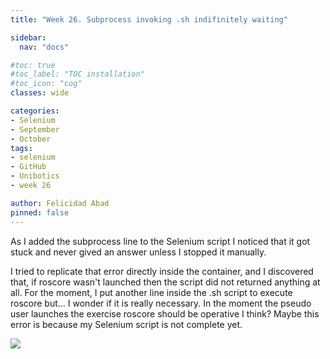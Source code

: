 ```yaml
---
title: "Week 26. Subprocess invoking .sh indifinitely waiting"

sidebar:
  nav: "docs"

#toc: true
#toc_label: "TOC installation"
#toc_icon: "cog"
classes: wide

categories:
- Selenium
- September
- October
tags:
- selenium
- GitHub
- Unibotics
- week 26

author: Felicidad Abad
pinned: false
---
```



As I added the subprocess line to the Selenium script I noticed that it got stuck and never gived an answer unless I stopped it manually.

I tried to replicate that error directly inside the container, and I discovered that, if roscore wasn't launched then the script did not returned anything at all. For the moment, I put another line inside the .sh script to execute roscore but... I wonder if it is really necessary. In the moment the pseudo user launches the exercise roscore should be operative I think? Maybe this error is because my Selenium script is not complete yet.
 
![](/2021-tfg-felicidad-abad/images/sh-script2.png)
